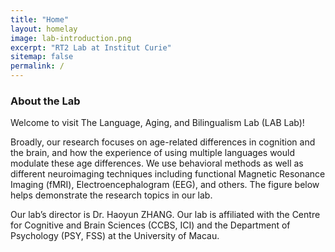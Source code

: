```yaml
---
title: "Home"
layout: homelay
image: lab-introduction.png
excerpt: "RT2 Lab at Institut Curie"
sitemap: false
permalink: /
---
```


### About the Lab

Welcome to visit The Language, Aging, and Bilingualism Lab (LAB Lab)! 

Broadly, our research focuses on age-related differences in cognition and the brain, and how the experience of using multiple languages would modulate these age differences. We use behavioral methods as well as different neuroimaging techniques including functional Magnetic Resonance Imaging (fMRI), Electroencephalogram (EEG), and others. The figure below helps demonstrate the research topics in our lab.

Our lab’s director is Dr. Haoyun ZHANG. Our lab is affiliated with the Centre for Cognitive and Brain Sciences (CCBS, ICI) and the Department of Psychology (PSY, FSS) at the University of Macau.  
